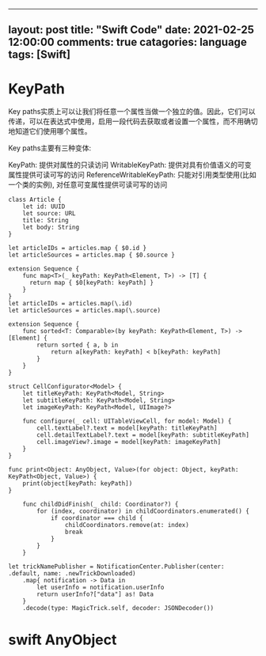 
---
layout: post
title: "Swift Code"
date: 2021-02-25 12:00:00
comments: true
catagories: language
tags: [Swift]
---




# KeyPath

Key paths实质上可以让我们将任意一个属性当做一个独立的值。因此，它们可以传递，可以在表达式中使用，启用一段代码去获取或者设置一个属性，而不用确切地知道它们使用哪个属性。

<!--more-->

Key paths主要有三种变体:

KeyPath: 提供对属性的只读访问
WritableKeyPath: 提供对具有价值语义的可变属性提供可读可写的访问
ReferenceWritableKeyPath: 只能对引用类型使用(比如一个类的实例), 对任意可变属性提供可读可写的访问

```
class Article {
    let id: UUID
    let source: URL
    title: String
    let body: String
}

let articleIDs = articles.map { $0.id }
let articleSources = articles.map { $0.source }

extension Sequence {
	func map<T>(_ keyPath: KeyPath<Element, T>) -> [T] {
	  return map { $0[keyPath: keyPath] }
	}
}
let articleIDs = articles.map(\.id)
let articleSources = articles.map(\.source)

extension Sequence {
    func sorted<T: Comparable>(by keyPath: KeyPath<Element, T>) -> [Element] {
        return sorted { a, b in
            return a[keyPath: keyPath] < b[keyPath: keyPath]
        }
    }
}

struct CellConfigurator<Model> {
    let titleKeyPath: KeyPath<Model, String>
    let subtitleKeyPath: KeyPath<Model, String>
    let imageKeyPath: KeyPath<Model, UIImage?>
 
    func configure(_ cell: UITableViewCell, for model: Model) {
        cell.textLabel?.text = model[keyPath: titleKeyPath]
        cell.detailTextLabel?.text = model[keyPath: subtitleKeyPath]
        cell.imageView?.image = model[keyPath: imageKeyPath]
    }
}

func print<Object: AnyObject, Value>(for object: Object, keyPath: KeyPath<Object, Value>) {
    print(object[keyPath: keyPath])
}

```

```
    func childDidFinish(_ child: Coordinator?) {
        for (index, coordinator) in childCoordinators.enumerated() {
            if coordinator === child {
                childCoordinators.remove(at: index)
                break
            }
        }
    }
```
```
let trickNamePublisher = NotificationCenter.Publisher(center: .default, name: .newTrickDownloaded)
    .map{ notification -> Data in
        let userInfo = notification.userInfo
        return userInfo?["data"] as! Data
    }
    .decode(type: MagicTrick.self, decoder: JSONDecoder())
```

# swift AnyObject

